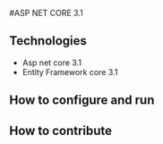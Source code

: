#ASP NET CORE 3.1
## Technologies
- Asp net core 3.1
- Entity Framework core 3.1
## How to configure and run
## How to contribute